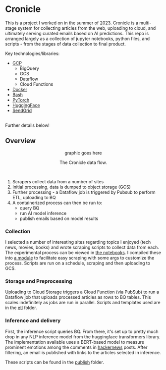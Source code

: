 # Cronicle

This is a project I worked on in the summer of 2023. Cronicle is a multi-stage system for collecting articles from the web, uploading to cloud, and ultimately serving curated emails based on AI predictions. This repo is arranged largely as a collection of jupyter notebooks, python files, and scripts - from the stages of data collection to final product. 

Key technologies/libraries: 
- [GCP](https://cloud.google.com/)
  - BigQuery
  - GCS
  - Dataflow
  - Cloud Functions
- [Docker](https://www.docker.com/)
- [Bash](https://www.gnu.org/software/bash/) 
- [PyTorch](https://pytorch.org/)
- [HuggingFace](https://huggingface.co/)
- [SendGrid](https://sendgrid.com/en-us)
<br>
Further details below!

## Overview

<div align=center>
  graphic goes here
  
  The Cronicle data flow.</div>
<br>
1. Scrapers collect data from a number of sites
2. Initial processing, data is dumped to object storage (GCS)
3. Further processing - a Dataflow job is triggered by Pubsub to perform ETL, uploading to BQ
4. A containerized process can then be run to:
    * query BQ
    * run AI model inference
    * publish emails based on model results

### Collection
I selected a number of interesting sites regarding topics I enjoyed (tech news, movies, books) and wrote scraping scripts to collect data from each. The experimental process can be viewed in [the notebooks](./data/collection). I compiled these into [a module](./scripts/webscraping) to facilitate easy scraping with some args to customize the process. Scripts are run on a schedule, scraping and then uploading to GCS. 

### Storage and Preprocessing
Uploading to Cloud Storage triggers a Cloud Function (via PubSub) to run a Dataflow job that uploads processed articles as rows to BQ tables. This scales indefinitely as jobs are run in parallel. Scripts and templates used are in the [etl](./scripts/etl) folder.


### Inference and delivery 
First, the inference script queries BQ. From there, it's set up to pretty much drop in any NLP inference model from the huggingface transformers library. The implementation available uses a BERT-based model to measure prominent emotions among the comments in [hackernews](https://news.ycombinator.com/) posts. After filtering, an email is published with links to the articles selected in inference.

These scripts can be found in the [publish](./scripts/publish) folder.
